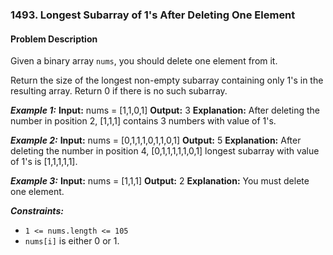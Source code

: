 ### 1493. Longest Subarray of 1's After Deleting One Element

#### Problem Description

Given a binary array `nums`, you should delete one element from it.

Return the size of the longest non-empty subarray containing only 1's in the resulting array. Return 0 if there is no such subarray.
 
***Example 1:*** 
**Input:**  nums = [1,1,0,1]
**Output:**  3
**Explanation:** After deleting the number in position 2, [1,1,1] contains 3 numbers with value of 1's.

***Example 2:*** 
**Input:**  nums = [0,1,1,1,0,1,1,0,1]
**Output:**  5
**Explanation:** After deleting the number in position 4, [0,1,1,1,1,1,0,1] longest subarray with value of 1's is [1,1,1,1,1].

***Example 3:*** 
**Input:**  nums = [1,1,1]
**Output:**  2
**Explanation:** You must delete one element.
 
***Constraints:*** 
- `1 <= nums.length <= 105`
- `nums[i]` is either 0 or 1.